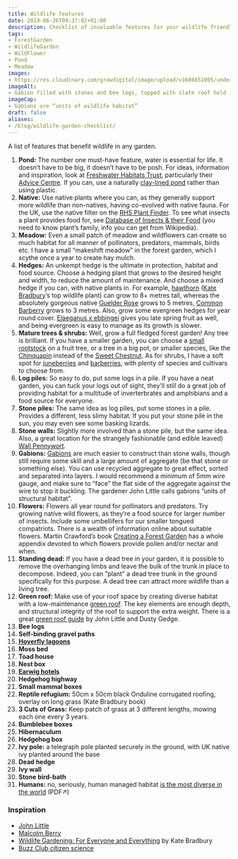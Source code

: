 ```yaml
---
title: Wildlife features
date: 2019-06-26T09:37:02+01:00
description: Checklist of invaluable features for your wildlife friendly garden
tags: 
- ForestGarden
- WildlifeGarden
- WildFlower
- Pond
- Meadow
images: 
- https://res.cloudinary.com/growdigital/image/upload/v1686651005/undergrove/gabion-pillar-fence-230522.jpg
imageAlt: 
- Gabion filled with stones and bee logs, topped with slate roof held in place by old bricks
imageCap:
- Gabions are “units of wildlife habitat”
draft: false
aliases: 
- /blog/wildlife-garden-checklist/
---
```


A list of features that benefit wildlife in any garden.

1. **Pond:** The number one must-have feature, water is essential for life. It doesn’t have to be big, it doesn’t have to be posh. For ideas, information and inspiration, look at [Freshwater Habitats Trust](https://freshwaterhabitats.org.uk), particularly their [Advice Centre](https://freshwaterhabitats.org.uk/pond-clinic/). If you can, use a naturally [clay-lined pond](/clay-lined-pond/) rather than using plastic.
2. **Native:** Use native plants where you can, as they generally support more wildlife than non-natives, having co-evolved with native fauna. For the UK, use the native filter on the [RHS Plant Finder](https://www.rhs.org.uk/Plants/Search-Form). To see what insects a plant provides food for, see [Database of Insects & their Food](https://www.brc.ac.uk/dbif/hosts.aspx) (you need to know plant’s family, info you can get from Wikipedia).
3. **Meadow:** Even a small patch of meadow and wildflowers can create so much habitat for all manner of pollinators, predators, mammals, birds etc. I have a small “makeshift meadow” in the forest garden, which I scythe once a year to create hay mulch. 
4. **Hedges:** An unkempt hedge is the ultimate in protection, habitat and food source. Choose a hedging plant that grows to the desired height and width, to reduce the amount of maintenance. And choose a mixed hedge if you can, with native plants in. For example, [hawthorn](https://pfaf.org/user/Plant.aspx?LatinName=Crataegus+monogyna) ([Kate Bradbury](https://mobile.twitter.com/Kate_Bradbury)’s top wildlife plant) can grow to 8+ metres tall, whereas the absolutely gorgeous native [Guelder Rose](https://pfaf.org/user/Plant.aspx?LatinName=Viburnum+opulus) grows to 5 metres, [Common Barberry](https://pfaf.org/user/plant.aspx?LatinName=Berberis+vulgaris) grows to 3 metres. Also, grow some evergreen hedges for year round cover. [Elaeganus x ebbingei](https://pfaf.org/user/plant.aspx?LatinName=Elaeagnus+x+ebbingei) gives you late spring fruit as well, and being evergreen is easy to manage as its growth is slower.
5. **Mature trees & shrubs:** Well, grow a full fledged forest garden! Any tree is brilliant. If you have a smaller garden, you can choose a [small rootstock](https://www.forestgarden.wales/blog/rootstock-reference/) on a fruit tree, or a tree in a big pot, or smaller species, like the [Chinquapin](https://pfaf.org/user/plant.aspx?LatinName=Castanea+pumila) instead of the [Sweet Chestnut](https://pfaf.org/user/plant.aspx?LatinName=Castanea+sativa). As for shrubs, I have a soft spot for [juneberries](https://en.wikipedia.org/wiki/Amelanchier) and [barberries](https://en.wikipedia.org/wiki/Berberis), with plenty of species and cultivars to choose from.
6. **Log piles:** So easy to do, put some logs in a pile. If you have a neat garden, you can tuck your logs out of sight, they’ll still do a great job of providing habitat for a multitude of inverterbrates and amphibians and a food source for everyone.
7. **Stone piles:** The same idea as log piles, put some stones in a pile. Provides a different, less slimy habitat. If you put your stone pile in the sun, you may even see some basking lizards.
8. **Stone walls:** Slightly more involved than a stone pile, but the same idea. Also, a great location for the strangely fashionable (and edible leaved) [Wall Pennywort](https://pfaf.org/user/plant.aspx?latinname=Umbilicus+rupestris).
10. **Gabions:** [Gabions](https://en.wikipedia.org/wiki/Gabion) are much easier to construct than stone walls, though still require some skill and a large amount of aggregate (be that stone or something else). You can use recycled aggregate to great effect, sorted and separated into layers. I would recommend a minimum of 5mm wire gauge, and make sure to “face” the flat side of the aggregate against the wire to stop it buckling. The gardener John Little calls gabions ”units of structural habitat”.
11. **Flowers:** Flowers all year round for pollinators and predators. Try growing native wild flowers, as they’re a food source for larger number of insects. Include some umbellifers for our smaller tongued compatriots. There is a wealth of information online about suitable flowers. Martin Crawford’s book [Creating a Forest Garden](https://www.agroforestry.co.uk/product/creating-a-forest-garden-2/) has a whole appendix devoted to which flowers provide pollen and/or nectar and when.
12. **Standing dead:** If you have a dead tree in your garden, it is possible to remove the overhanging limbs and leave the bulk of the trunk in place to decompose. Indeed, you can ”plant” a dead tree trunk in the ground specifically for this purpose. A dead tree can attract more wildlife than a living tree.
13. **Green roof:** Make use of your roof space by creating diverse habitat with a low-maintenance [green roof](https://en.wikipedia.org/wiki/Green_roof). The key elements are enough depth, and structural integrity of the roof to support the extra weight. There is a great [green roof guide](https://en.wikipedia.org/wiki/Green_roof) by John Little and Dusty Gedge. 
14. **Bee logs**
15. **Self-binding gravel paths**
16. **[Hoverfly lagoons](https://www.thebuzzclub.uk/hoverfly-lagoons)**
17. **Moss bed**
18. **Toad house**
19. **Nest box**
20. **[Earwig hotels](https://www.thebuzzclub.uk/earwigo)**
21. **Hedgehog highway**
22. **Small mammal boxes**
23. **Reptile refugium:** 50cm x 50cm black Onduline corrugated roofing, overlay on long grass (Kate Bradbury book)
24. **3 Cuts of Grass:** Keep patch of grass at 3 different lengths, mowing each one every 3 years. 
25. **Bumblebee boxes**
26. **Hibernaculum** 
27. **Hedgehog box**
28. **Ivy pole:** a telegraph pole planted securely in the ground, with UK native ivy planted around the base
29. **Dead hedge**
30. **Ivy wall**
31. **Stone bird-bath**
32. **Humans:** no, seriously, human managed habitat [is the most diverse in the world](https://res.cloudinary.com/growdigital/image/upload/v1710705274/When-culture-supports-biodiversity-Kull-Kukk-Lotman-2003.pdf) (PDF↗) 

### Inspiration

* [John Little](https://www.grassroofcompany.co.uk/)
* [Malcolm Berry](https://www.facebook.com/The-Dreaded-Gardener-1403035606578314/)
* [Wildlife Gardening: For Everyone and Everything](https://www.bloomsbury.com/uk/wildlife-gardening-9781472956057/) by Kate Bradbury
* [Buzz Club citizen science](https://www.thebuzzclub.uk/projects-overview)
